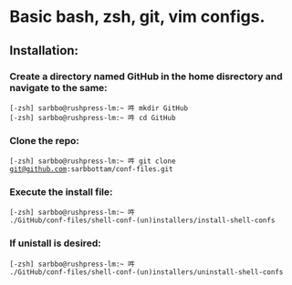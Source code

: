 #  Basic bash, zsh, git, vim configs.

## Installation:
### Create a directory named GitHub in the home disrectory and navigate to the same:
<code>[-zsh] sarbbo@rushpress-lm:~ 吽 mkdir GitHub</code>
<br/>
<code>[-zsh] sarbbo@rushpress-lm:~ 吽 cd GitHub</code>

### Clone the repo:
<code>[-zsh] sarbbo@rushpress-lm:~ 吽 git clone git@github.com:sarbbottam/conf-files.git</code>

### Execute the install file:
<code>[-zsh] sarbbo@rushpress-lm:~ 吽 ./GitHub/conf-files/shell-conf-(un)installers/install-shell-confs</code>

### If unistall is desired:
<code>[-zsh] sarbbo@rushpress-lm:~ 吽 ./GitHub/conf-files/shell-conf-(un)installers/uninstall-shell-confs</code>